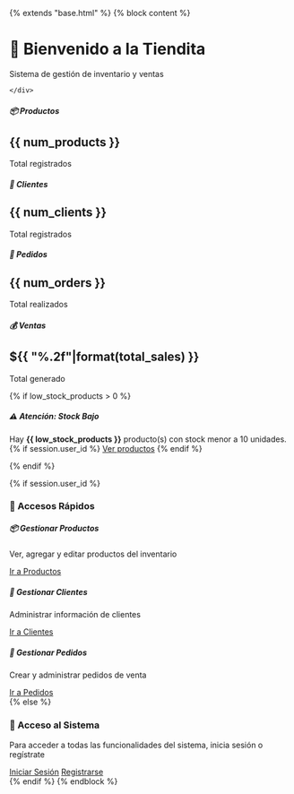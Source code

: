 {% extends "base.html" %}
{% block content %}
  <div class="row">
    <div class="col-12">
      <h1 class="text-center mb-4">🏪 Bienvenido a la Tiendita</h1>
      <p class="text-center text-muted mb-3">Sistema de gestión de inventario y ventas</p>
      

    </div>
  </div>

  <!-- Estadísticas principales -->
  <div class="row mb-5">
    <div class="col-md-3 mb-3">
      <div class="card text-center h-100">
        <div class="card-body">
          <h5 class="card-title text-primary">📦 Productos</h5>
          <h2 class="card-text">{{ num_products }}</h2>
          <p class="card-text text-muted">Total registrados</p>
        </div>
      </div>
    </div>
    <div class="col-md-3 mb-3">
      <div class="card text-center h-100">
        <div class="card-body">
          <h5 class="card-title text-success">👥 Clientes</h5>
          <h2 class="card-text">{{ num_clients }}</h2>
          <p class="card-text text-muted">Total registrados</p>
        </div>
      </div>
    </div>
    <div class="col-md-3 mb-3">
      <div class="card text-center h-100">
        <div class="card-body">
          <h5 class="card-title text-info">🛒 Pedidos</h5>
          <h2 class="card-text">{{ num_orders }}</h2>
          <p class="card-text text-muted">Total realizados</p>
        </div>
      </div>
    </div>
    <div class="col-md-3 mb-3">
      <div class="card text-center h-100">
        <div class="card-body">
          <h5 class="card-title text-warning">💰 Ventas</h5>
          <h2 class="card-text">${{ "%.2f"|format(total_sales) }}</h2>
          <p class="card-text text-muted">Total generado</p>
        </div>
      </div>
    </div>
  </div>

  <!-- Alertas y notificaciones -->
  {% if low_stock_products > 0 %}
  <div class="row mb-4">
    <div class="col-12">
      <div class="alert alert-warning" role="alert">
        <h5 class="alert-heading">⚠️ Atención: Stock Bajo</h5>
        <p class="mb-0">Hay <strong>{{ low_stock_products }}</strong> producto(s) con stock menor a 10 unidades. 
        {% if session.user_id %}
          <a href="{{ url_for('listar_productos') }}" class="alert-link">Ver productos</a>
        {% endif %}
        </p>
      </div>
    </div>
  </div>
  {% endif %}

  <!-- Accesos rápidos -->
  {% if session.user_id %}
  <div class="row mb-4">
    <div class="col-12">
      <h3 class="mb-3">🚀 Accesos Rápidos</h3>
    </div>
    <div class="col-md-4 mb-3">
      <div class="card">
        <div class="card-body text-center">
          <h5 class="card-title">📦 Gestionar Productos</h5>
          <p class="card-text">Ver, agregar y editar productos del inventario</p>
          <a href="{{ url_for('listar_productos') }}" class="btn btn-primary">Ir a Productos</a>
        </div>
      </div>
    </div>
    <div class="col-md-4 mb-3">
      <div class="card">
        <div class="card-body text-center">
          <h5 class="card-title">👥 Gestionar Clientes</h5>
          <p class="card-text">Administrar información de clientes</p>
          <a href="{{ url_for('listar_clientes') }}" class="btn btn-success">Ir a Clientes</a>
        </div>
      </div>
    </div>
    <div class="col-md-4 mb-3">
      <div class="card">
        <div class="card-body text-center">
          <h5 class="card-title">🛒 Gestionar Pedidos</h5>
          <p class="card-text">Crear y administrar pedidos de venta</p>
          <a href="{{ url_for('gestionar_pedidos') }}" class="btn btn-info">Ir a Pedidos</a>
        </div>
      </div>
    </div>
  </div>
  {% else %}
  <div class="row">
    <div class="col-12 text-center">
      <h3 class="mb-3">🔐 Acceso al Sistema</h3>
      <p class="mb-4">Para acceder a todas las funcionalidades del sistema, inicia sesión o regístrate</p>
      <a href="{{ url_for('login') }}" class="btn btn-primary me-3">Iniciar Sesión</a>
      <a href="{{ url_for('register') }}" class="btn btn-outline-primary">Registrarse</a>
    </div>
  </div>
  {% endif %}
{% endblock %}
  
